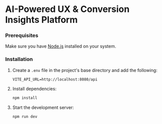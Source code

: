 # AI-Powered UX & Conversion Insights Platform

### Prerequisites
Make sure you have [Node.js](https://nodejs.org/) installed on your system.

### Installation
1. Create a `.env` file in the project's base directory and add the following:
   ```env
   VITE_API_URL=http://localhost:8080/api
   ```
2. Install dependencies:
   ```sh
   npm install
   ```
3. Start the development server:
   ```sh
   npm run dev
   ```